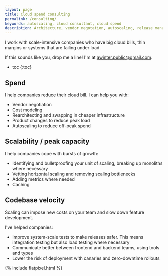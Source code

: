 ```yaml
---
layout: page
title: Cloud spend consulting
permalink: /consulting/
keywords: autoscaling, cloud consultant, cloud spend
description: Architecture, vendor negotation, autoscaling, release management
---
```


I work with scale-intensive companies who have big cloud bills, thin margins or systems that are failing under load.

If this sounds like you, drop me a line! I'm at awinter.public@gmail.com.

* toc
{:toc}

## Spend

I help companies reduce their cloud bill.
I can help you with:

* Vendor negotiation
* Cost modeling
* Rearchitecting and swapping in cheaper infrastructure
* Product changes to reduce peak load
* Autoscaling to reduce off-peak spend

## Scalability / peak capacity

I help companies cope with bursts of growth:

* Identifying and bulletproofing your unit of scaling, breaking up monoliths where necessary
* Vetting horizontal scaling and removing scaling bottlenecks
* Adding metrics where needed
* Caching

## Codebase velocity

Scaling can impose new costs on your team and slow down feature development.

I've helped companies:

* Improve system-scale tests to make releases safer. This means integration testing but also load testing where necessary
* Communicate better between frontend and backend teams, using tools and types
* Lower the risk of deployment with canaries and zero-downtime rollouts

{% include flatpixel.html %}
